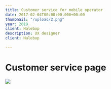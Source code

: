 ```yaml
---
title: Customer service for mobile operator
date: 2017-02-04T00:00:00.000+00:00
thumbnail: "/upload/2.png"
year: 2019
client: Halebop
description: UX designer
client: Halebop

---
```

# Customer service page

![](/upload/2.png)
